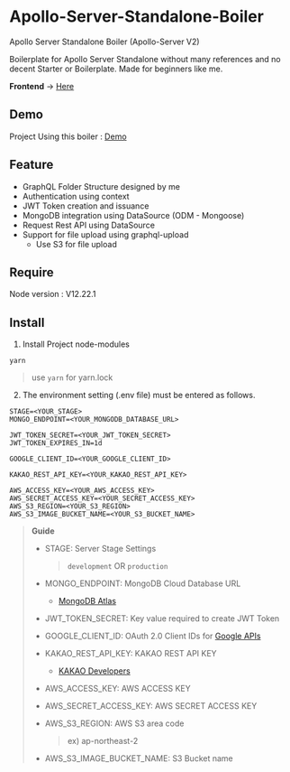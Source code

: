 # Apollo-Server-Standalone-Boiler
Apollo Server Standalone Boiler (Apollo-Server V2)

Boilerplate for Apollo Server Standalone without many references and no decent Starter or Boilerplate. Made for beginners like me.

**Frontend** -> [Here](https://github.com/Ha-Young/Apollo-Client-Standalone-Boiler)

## Demo
Project Using this boiler : [Demo](https://api.memona.site)

## Feature

- GraphQL Folder Structure designed by me
- Authentication using context
- JWT Token creation and issuance
- MongoDB integration using DataSource (ODM - Mongoose)
- Request Rest API using DataSource
- Support for file upload using graphql-upload
  - Use S3 for file upload

## Require

Node version : V12.22.1

## Install

1. Install Project node-modules

```
yarn
```

> use `yarn` for yarn.lock

2. The environment setting (.env file) must be entered as follows.

```
STAGE=<YOUR_STAGE>
MONGO_ENDPOINT=<YOUR_MONGODB_DATABASE_URL>

JWT_TOKEN_SECRET=<YOUR_JWT_TOKEN_SECRET>
JWT_TOKEN_EXPIRES_IN=1d

GOOGLE_CLIENT_ID=<YOUR_GOOGLE_CLIENT_ID>

KAKAO_REST_API_KEY=<YOUR_KAKAO_REST_API_KEY>

AWS_ACCESS_KEY=<YOUR_AWS_ACCESS_KEY>
AWS_SECRET_ACCESS_KEY=<YOUR_SECRET_ACCESS_KEY>
AWS_S3_REGION=<YOUR_S3_REGION>
AWS_S3_IMAGE_BUCKET_NAME=<YOUR_S3_BUCKET_NAME>
```

> **Guide**
>
> - STAGE: Server Stage Settings
>
>   > `development` OR `production`
>
> - MONGO_ENDPOINT: MongoDB Cloud Database URL
>
>   - [MongoDB Atlas](https://www.mongodb.com/cloud/atlas)
>
> - JWT_TOKEN_SECRET: Key value required to create JWT Token
>
> - GOOGLE_CLIENT_ID: OAuth 2.0 Client IDs for [Google APIs](https://console.cloud.google.com/apis/credentials?folder=&hl=ko&organizationId=&project=memona)
>
> - KAKAO_REST_API_KEY: KAKAO REST API KEY
>
>   - [KAKAO Developers](https://developers.kakao.com/)
>
> - AWS_ACCESS_KEY: AWS ACCESS KEY
>
> - AWS_SECRET_ACCESS_KEY: AWS SECRET ACCESS KEY
>
> - AWS_S3_REGION: AWS S3 area code
>
>   > ex) ap-northeast-2
>
> - AWS_S3_IMAGE_BUCKET_NAME: S3 Bucket name

